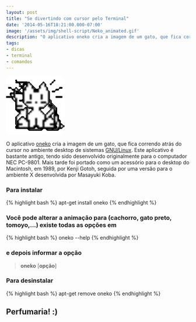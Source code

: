 ```yaml
---
layout: post
title: "Se divertindo com cursor pelo Terminal"
date: '2014-05-16T18:21:00.000-07:00'
image: '/assets/img/shell-script/Neko_animated.gif'
description: "O aplicativo oneko cria a imagem de um gato, que fica correndo  atrás do cursor no ambiente desktop de sistemas GNU/Linux."
tags:
- dicas
- terminal
- comandos
---
```

![Se divertindo com cursor pelo Terminal](/assets/img/shell-script/Neko_animated.gif "Se divertindo com cursor pelo Terminal")

O aplicativo [oneko](http://en.wikipedia.org/wiki/Neko_%28computer_program%29) cria a imagem de um gato, que fica correndo  atrás do cursor no ambiente desktop de sistemas [GNU/Linux](http://www.terminalroot.com.br/shell/). Este  aplicativo é bastante antigo, tendo sido desenvolvido originalmente para  o computador NEC PC-9801. Mais tarde foi portado como um acessório para  o desktop do Macintosh, em 1989, por Kenji Gotoh, seguida por uma  versão para o ambiente X desenvolvida por Masayuki Koba.

### Para instalar
{% highlight bash %}
apt-get install oneko
{% endhighlight %}

### Você pode alterar a animação para (cachorro, gato preto, tomoyo,…) existe todas as opções em
{% highlight bash %}
oneko --help
{% endhighlight %}

### e depois informar a opção

> __oneko__ [__opção__]


### Para desinstalar
{% highlight bash %}
apt-get remove oneko
{% endhighlight %}

## Perfumaria! :)

<script async src="https://pagead2.googlesyndication.com/pagead/js/adsbygoogle.js"></script>

<!-- Informat -->
<ins class="adsbygoogle"
 style="display:block"
 data-ad-client="ca-pub-2838251107855362"
 data-ad-slot="2327980059"
 data-ad-format="auto"
 data-full-width-responsive="true"></ins>

<script>
(adsbygoogle = window.adsbygoogle || []).push({});
</script>

